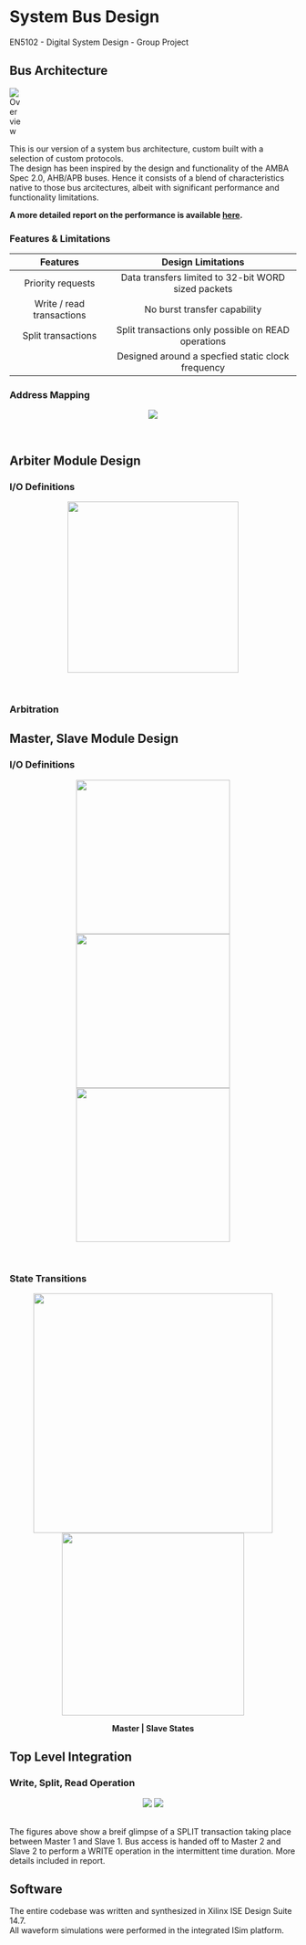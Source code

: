 # System Bus Design
EN5102 - Digital System Design - Group Project
<br>
## Bus Architecture

<img
  src="https://github.com/kaushanr/System-Bus-Design/blob/b635b9a3d2be1b8cbe0ab97bc9e9fe662c2a2057/docs/images/Bus_Design_Final.bmp"
  alt="Overview"
  title="Optional title"
  style="display: inline-block; margin: 0 auto; max-width: 20px">


This is our version of a system bus architecture, custom built with a selection of custom protocols.<br>
The design has been inspired by the design and functionality of the AMBA Spec 2.0, AHB/APB buses. Hence it consists of a blend of characteristics native to those bus arcitectures, albeit with significant performance and functionality limitations. <br>

<strong>A more detailed report on the performance is available [here](https://github.com/kaushanr/System-Bus-Design/blob/92e26f4ede344538dfdde3f7720f13ace26bae47/System%20Bus%20Design.pdf).</strong>

### Features & Limitations

| Features | Design Limitations |
| :---: | :---: |
| Priority requests | Data transfers limited to 32-bit WORD sized packets |
| Write / read transactions | No burst transfer capability |
| Split transactions | Split transactions only possible on READ operations|
| | Designed around a specfied static clock frequency|
  
### Address Mapping
<p align="center">
  <img src="https://github.com/kaushanr/System-Bus-Design/blob/6d6dda05f802caa90e11a7e7d23120b032e018dd/docs/images/Address%20Mapping.png">
</p><br>

## Arbiter Module Design
### I/O Definitions
<p align="center">
  <img src="https://github.com/kaushanr/System-Bus-Design/blob/e99b10418b60de18b7bc6e130391b9a7626ba97e/docs/images/Arbiter%20pinout.jpg" width="300">
</p><br>

### Arbitration


## Master, Slave Module Design
### I/O Definitions
<p align="center">
  <img src="https://github.com/kaushanr/System-Bus-Design/blob/6d6dda05f802caa90e11a7e7d23120b032e018dd/docs/images/master%20pinout.png" width="270"/> <img src="https://github.com/kaushanr/System-Bus-Design/blob/a4548d15422fd3aa55d8b20683ddb22fd5287b69/docs/images/slave%20split%20pinout.png" width="270"/> <img src= "https://github.com/kaushanr/System-Bus-Design/blob/a4548d15422fd3aa55d8b20683ddb22fd5287b69/docs/images/slave%20pinout.png" width="270"/>
</p><br>

### State Transitions
<p align="center">
  <img src="https://github.com/kaushanr/System-Bus-Design/blob/8de9dacfc2ff533b489f6c1f14d064f9e0f7da78/docs/images/Master.bmp" width="420"/>
  <img src="https://github.com/kaushanr/System-Bus-Design/blob/8de9dacfc2ff533b489f6c1f14d064f9e0f7da78/docs/images/Slave_Split.bmp" width="320"/>
</p>
<p align = "center">
  <strong>Master  |  Slave States</strong>
</p>

## Top Level Integration 
### Write, Split, Read Operation
<p align="center">
  <img src="https://github.com/kaushanr/System-Bus-Design/blob/a1241c528bb65c62d6deb7807635494e78d010a6/docs/images/master%201%20-%20write%20read-split%20write%20read.png" />
  <img src="https://github.com/kaushanr/System-Bus-Design/blob/a1241c528bb65c62d6deb7807635494e78d010a6/docs/images/slave%201%20-%20write%20read-split%20write%20read.png" />
</p><br>
The figures above show a breif glimpse of a SPLIT transaction taking place between Master 1 and Slave 1. Bus access is handed off to Master 2 and Slave 2 to perform a WRITE operation in the intermittent time duration. More details included in report. 

## Software
The entire codebase was written and synthesized in Xilinx ISE Design Suite 14.7. <br>
All waveform simulations were performed in the integrated ISim platform.

